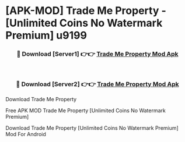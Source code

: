 # [APK-MOD] Trade Me  Property - [Unlimited Coins No Watermark Premium] u9199



<div align="center">
<h3>🔴 Download [Server1] 👉👉 <a href="https://momento.my/?title=Trade_Me__Property">Trade Me  Property Mod Apk</a></h3><br>

<h3>🔴 Download [Server2] 👉👉 <a href="https://momento.my/?title=Trade_Me__Property">Trade Me  Property Mod Apk</a></h3>
</div>



Download Trade Me  Property 

Free APK MOD Trade Me  Property [Unlimited Coins No Watermark Premium]

Download Trade Me  Property [Unlimited Coins No Watermark Premium] Mod For Android
